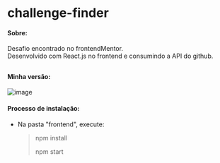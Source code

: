 # challenge-finder

#### Sobre: 
Desafio encontrado no frontendMentor. <br />
Desenvolvido com React.js no frontend e consumindo a API do github.

##

#### Minha versão:
![image](https://user-images.githubusercontent.com/66935004/131235375-7b10e2b1-98bb-49f3-b8d4-fa96fdbecfc8.png)

#### Processo de instalação:

- Na pasta "frontend", execute:

  > npm install
  >
  > npm start
